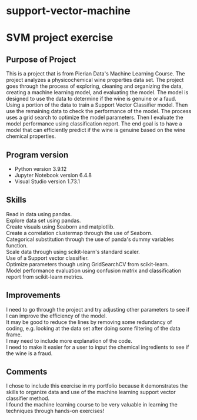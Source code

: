# support-vector-machine
# SVM project exercise

## Purpose of Project
This is a project that is from Pierian Data's Machine Learning Course.
The project analyzes a physicochemical wine properties data set. The project goes through the process of exploring, cleaning and organizing the data, creating a machine learning model, and evaluating the model. The model is designed to use the data to determine if the wine is genuine or a faud.  
Using a portion of the data to train a Support Vector Classifier model. Then use the remaining data to check the performance of the model.
The process uses a grid search to optimize the model parameters.
Then I evaluate the model performance using classification report.
The end goal is to have a model that can efficiently predict if the wine is genuine based on the wine chemical properties.

## Program version
- Python version 3.9.12  
- Jupyter Notebook version 6.4.8  
- Visual Studio version 1.73.1     

## Skills
Read in data using pandas.  
Explore data set using pandas.  
Create visuals using Seaborn and matplotlib.  
Create a correlation clustermap through the use of Seaborn.  
Categorical substitution through the use of panda's dummy variables function.  
Scale data through using scikit-learn's standard scaler.  
Use of a Support vector classifier.    
Optimize parameters though using GridSearchCV from scikit-learn.  
Model performance evaluation using confusion matrix and classification report from scikit-learn metrics.    

## Improvements
I need to go through the project and try adjusting other parameters to see if I can improve the efficiency of the model.  
It may be good to reduce the lines by removing some redundancy of coding, e.g. looking at the data set after doing some filtering of the data frame.  
I may need to include more explanation of the code.  
I need to make it easier for a user to input the chemical ingredients to see if the wine is a fraud.   

## Comments
I chose to include this exercise in my portfolio because it demonstrates the skills to organize data and use of the machine learning support vector classifier method.  
I found the machine learning course to be very valuable in learning the techniques through hands-on exercises!
